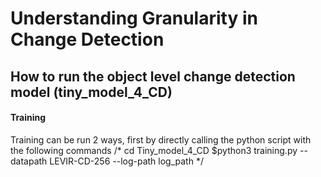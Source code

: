 # Understanding Granularity in Change Detection

## How to run the object level change detection model (tiny_model_4_CD)
#### Training
Training can be run 2 ways, first by directly calling the python script with the following commands
/* cd  Tiny_model_4_CD
$python3 training.py --datapath LEVIR-CD-256 --log-path log_path
*/
